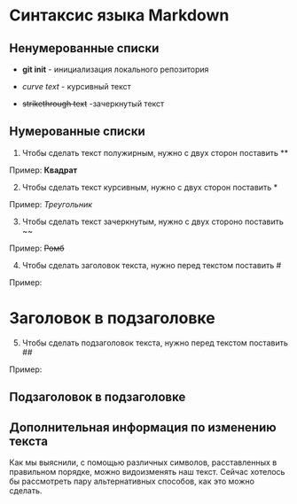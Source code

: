 # Синтаксис языка Markdown

## Ненумерованные списки

- **git init** - инициализация локального репозитория

- *curve text* - курсивный текст

- ~~strikethrough text~~ -зачеркнутый текст

## Нумерованные списки 

1. Чтобы сделать текст полужирным, нужно с двух сторон поставить **

Пример: **Квадрат**

2. Чтобы сделать текст курсивным, нужно с двух сторон поставить *

Пример: *Треугольник*

3. Чтобы сделать текст зачеркнутым, нужно с двух стороно поставить ~~

Пример: ~~Ромб~~

4. Чтобы сделать заголовок текста, нужно перед текстом поставить #

Пример: 

# Заголовок в подзаголовке

5. Чтобы сделать подзаголовок текста, нужно перед текстом поставить ##

Пример:

## Подзаголовок в подзаголовке

## Дополнительная информация по изменению текста

Как мы выяснили, с помощью различных символов, расставленных в правильном порядке, можно видоизменять наш текст.  Сейчас хотелось бы рассмотреть пару альтернативных способов, как это можно сделать.